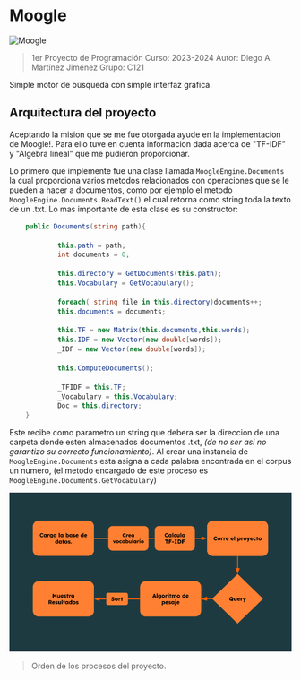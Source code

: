 # Moogle

![Moogle](moogle.png)
> 1er Proyecto de Programación
> Curso: 2023-2024
> Autor: Diego A. Martínez Jiménez
> Grupo: C121

Simple motor de búsqueda con simple interfaz gráfica.

## Arquitectura del proyecto

Aceptando la mision que se me fue otorgada ayude en la implementacion de Moogle!. Para ello tuve en cuenta informacion dada acerca de "TF-IDF" y "Algebra lineal" que me pudieron proporcionar.

Lo primero que implemente fue una clase llamada `MoogleEngine.Documents` la cual proporciona varios metodos relacionados con operaciones que se le pueden a hacer a documentos, como por ejemplo el metodo `MoogleEngine.Documents.ReadText()` el cual retorna como string toda la texto de un .txt. Lo mas importante de esta clase es su constructor:

```cs
    public Documents(string path){

            this.path = path;
            int documents = 0;
            
            this.directory = GetDocuments(this.path);
            this.Vocabulary = GetVocabulary();

            foreach( string file in this.directory)documents++;
            this.documents = documents;
            
            this.TF = new Matrix(this.documents,this.words);
            this.IDF = new Vector(new double[words]);
            _IDF = new Vector(new double[words]);

            this.ComputeDocuments();

            _TFIDF = this.TF;
            _Vocabulary = this.Vocabulary;
            Doc = this.directory;
    }
```
Este recibe como parametro un string que debera ser la direccion de una carpeta donde esten almacenados documentos .txt, _(de no ser asi no garantizo su correcto funcionamiento)_. Al crear una instancia de `MoogleEngine.Documents` esta asigna a cada palabra encontrada en el corpus un numero, (el metodo encargado de este proceso es `MoogleEngine.Documents.GetVocabulary`) 

![Algoritmo de Busqueda](Project.png)
>Orden de los procesos del proyecto.



